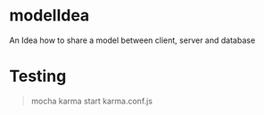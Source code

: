 modelIdea
=========

An Idea how to share a model between client, server and database


Testing
==
> mocha
> karma start karma.conf.js

